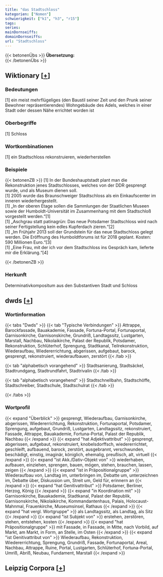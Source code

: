 ```yaml
---
title: "das Stadtschloss"
kategorien: ["Nomen"]
schwierigkeit: ["k1", "h3", "r15"]
tags:
series:
mainDornseiffs:
domainDornseiffs:
url: "Stadtschloss"
---
```


{{< betonenÜbs >}}
**Übersetzung:**  
{{< /betonenÜbs >}}

## Wiktionary [[+](https://de.wiktionary.org/wiki/Stadtschloss)]

### Bedeutungen
[1] ein meist mehrflügeliges (den Baustil seiner Zeit und den Prunk seiner Bewohner repräsentierendes) Wohngebäude des Adels, welches in einer Stadt oder dessen Nähe errichtet worden ist  

### Oberbegriffe
[1] Schloss  

### Wortkombinationen
[1] ein Stadtschloss rekonstruieren, wiederherstellen  

### Beispiele
{{< betonenZB >}}
[1] In der Bundeshauptstadt plant man die Rekonstruktion jenes Stadtschlosses, welches von der DDR gesprengt wurde, und als Museum dienen soll.  
[1] 2005 wurde das Braunschweiger Stadtschloss als ein Einkaufscenter im inneren wiederhergestellt.  
[1] „In der oberen Etage sollen die Sammlungen der Staatlichen Museen sowie der Humboldt-Universität im Zusammenhang mit dem Stadtschloß vorgestellt werden.“[1]  
[1] „Aschgrau statt patinagrün: Das neue Potsdamer Stadtschloss wird nach seiner Fertigstellung kein edles Kupferdach zieren.“[2]  
[1] „Im Frühjahr 2013 soll der Grundstein für das neue Stadtschloss gelegt werden. Die Eröffnung des Humboldtforums ist für 2018 geplant. Kosten: 590 Millionen Euro.“[3]  
[1] „Eine Frau, mit der ich vor dem Stadtschloss ins Gespräch kam, lieferte mir die Erklärung.“[4]  

{{< /betonenZB >}}
### Herkunft
Determinativkompositum aus den Substantiven Stadt und Schloss  



## dwds [[+](https://www.dwds.de/wb/Stadtschloss)]

### Wortinformation
{{< tabs "Dwds" >}}
{{< tab "Typische Verbindungen" >}}
Attrappe, Barockfassade, Bauakademie, Fassade, Fortuna-Portal, Fortunaportal, Garnisonkirche, Garnisonskirche, Grundriß, Landtagssitz, Lustgarten, Marstall, Nachbau, Nikolaikirche, Palast der Republik, Potsdamer, Rekonstruktion, Schlüterhof, Sprengung, Stadtkanal, Teilrekonstruktion, Wiederaufbau, Wiedererrichtung, abgerissen, aufgebaut, barock, gesprengt, rekonstruiert, wiederaufbauen, zerstört
{{< /tab >}}

{{< tab "alphabetisch vorangehend" >}}
Stadtsanierung, Stadtsäckel, Stadtrundgang, Stadtrundfahrt, Stadtrivalin
{{< /tab >}}

{{< tab "alphabetisch vorangehend" >}}
Stadtschnellbahn, Stadtschöffe, Stadtschreiber, Stadtschule, Stadtschulrat
{{< /tab >}}

{{< /tabs >}}

### Wortprofil
{{< expand "Überblick" >}} gesprengt, Wiederaufbau, Garnisonkirche, abgerissen, Wiedererrichtung, Rekonstruktion, Fortunaportal, Potsdamer, Sprengung, aufgebaut, Grundriß, Lustgarten, Landtagssitz, rekonstruiert, Fassade, Attrappe, Bauakademie, Fortuna-Portal, Palast der Republik, Nachbau {{< /expand >}}
{{< expand "hat Adjektivattribut" >}} gesprengt, abgerissen, aufgebaut, rekonstruiert, knobelsdorffsch, wiedererrichtet, geschleift, aufbauend, barock, zerstört, ausgebrannt, verschwunden, beschädigt, einstig, imaginär, königlich, ehemalig, preußisch, alt, virtuell {{< /expand >}}
{{< expand "ist Akk./Dativ-Objekt von" >}} wiederhaben, aufbauen, einziehen, sprengen, bauen, mögen, stehen, brauchen, lassen, zeigen {{< /expand >}}
{{< expand "ist in Präpositionalgruppe" >}} Wiederaufbau von, Landtag im, unterbringen im, Debatte um, unterzeichnen im, Debatte über, Diskussion um, Streit um, Geld für, erinnern an {{< /expand >}}
{{< expand "hat Genitivattribut" >}} Potsdamer, Berliner, Herzog, König {{< /expand >}}
{{< expand "in Koordination mit" >}} Garnisonkirche, Bauakademie, Stadtkanal, Palast der Republik, Garnisonskirche, Nikolaikirche, Kommandantenhaus, Palais, Holocaust-Mahnmal, Frauenkirche, Museumsinsel, Rathaus {{< /expand >}}
{{< expand "hat vergl. Wortgruppe" >}} als Landtagssitz, als Landtag, als Sitz {{< /expand >}}
{{< expand "ist Subjekt von" >}} erstehen, zerstören, stehen, entstehen, kosten {{< /expand >}}
{{< expand "hat Präpositionalgruppe" >}} mit Fassade, in Fassade, in Mitte, nach Vorbild, auf Markt, am Markt, in Form, an Stelle, im Osten {{< /expand >}}
{{< expand "ist Genitivattribut von" >}} Wiederaufbau, Rekonstruktion, Wiedererrichtung, Sprengung, Grundriß, Fassade, Fortunaportal, Areal, Nachbau, Attrappe, Ruine, Portal, Lustgarten, Schlüterhof, Fortuna-Portal, Umriß, Abriß, Neubau, Fundament, Marstall {{< /expand >}}

## Leipzig Corpora [[+](https://corpora.uni-leipzig.de/en/res?word=Stadtschloss&corpusId=deu_newscrawl-public_2018)]


